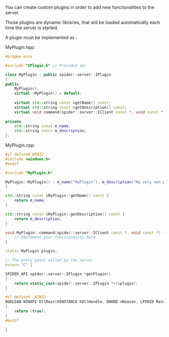 You can create custom plugins in order to add new functionalities to the server.

Those plugins are dynamic libraries, that will be loaded automatically each time the server is started.

A plugin must be implemented as :

MyPlugin.hpp:

```cpp
#pragma once

#include "IPlugin.h" // Provided api

class MyPlugin : public spider::server::IPlugin
{
public:
	MyPlugin();
	virtual ~MyPlugin() = default;
	
	virtual std::string const &getName() const;
	virtual std::string const &getDescription() const;
	virtual void command(spider::server::IClient const *, void const *);
	
private:
    std::string const m_name;
    std::string const m_description;
};

```

MyPlugin.cpp:

```cpp
#if defined_WIN32
#include <windows.h>
#endif

#include "MyPlugin.h"

MyPlugin::MyPlugin() : m_name("MyPlugin"), m_description("My very own plugin") {
}

std::string const &MyPlugin::getName() const {
	return m_name;
}

std::string const &MyPlugin::getDescription() const {
	return m_description;
}

void MyPlugin::command(spider::server::IClient const *, void const *) {
	// Implement your functionality here
}

static MyPlugin plugin;

// The entry point called by the server
extern "C" {

SPIDER_API spider::server::IPlugin *getPlugin()
{
    return static_cast<spider::server::IPlugin *>(&plugin);
}

#if defined _WIN32
BOOLEAN WINAPI DllMain(HINSTANCE hDllHandle, DWORD nReason, LPVOID Reserved)
{
    return (true);
}
#endif

}

```
